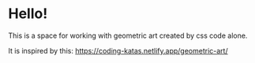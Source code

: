 # Hello!

This is a space for working with geometric art created by css code alone.

It is inspired by this: https://coding-katas.netlify.app/geometric-art/
